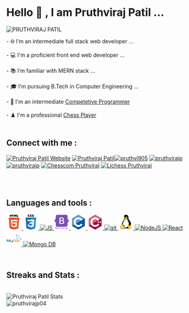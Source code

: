 <h1>
Hello 👋 , I am Pruthviraj Patil ... 
</h1>
<p align="left"> <img src="https://komarev.com/ghpvc/?username=pruthvirajp04&label=Profile%20views&color=0e75b6&style=flat" alt="PRUTHVIRAJ PATIL" /> </p>
- 🌐 I’m an intermediate full stack web developer ... <br> <br>
- 💻 I'm a proficient front end web developer ... <br> <br>
- 📚 I’m familiar with MERN stack ...<br> <br>
- 🎓 I'm pursuing B.Tech in Computer Engineering ...<br> <br>
- 🌸 I'm an intermediate <a href = "https://www.codechef.com/users/pruthvirajp" >Competetive Programmer </a> <br> <br>
- ♟️  I'm a professional <a href = "https://www.chess.com/member/pruthvirajpatil04" > Chess Player </a> <br> <br>
<h2> Connect with me :   </h2>

 <a href="https://pruthvirajp04.github.io/" target="_blank"><img align="center" src="https://svgsilh.com/svg/1873373.svg" alt="Pruthviraj Patil Website" height="30" width="40" /></a>
<a href="https://linkedin.com/in/pruthviraj-patil-a76962210/pruthviraj-patil-a76962210/" target="_blank"><img align="center" src="https://cdn.jsdelivr.net/npm/simple-icons@3.0.1/icons/linkedin.svg" alt="Pruthviraj Patil" height="30" width="40" /></a><a href="https://instagram.com/pruthvi905" target="blank"><img align="center" src="https://cdn.jsdelivr.net/npm/simple-icons@3.0.1/icons/instagram.svg" alt="pruthvi905" height="30" width="40" /></a>
<a href="https://www.codechef.com/users/pruthvirajp" target="_blank"><img align="center" src="https://cdn.jsdelivr.net/npm/simple-icons@3.1.0/icons/codechef.svg" alt="pruthvirajp" height="30" width="40" /></a><a href="https://codeforces.com/profile/pruthvirajp" target="_blank"><img align="center" src="https://cdn4.iconfinder.com/data/icons/logos-brands-5/24/codeforces-512.png" alt="pruthvirajp" height="30" width="30" /></a>
<a href="https://www.chess.com/member/pruthvirajpatil04" target="_blank"><img align="center" src="https://pruthvirajp04.github.io/static/img/chess.com.png" alt="Chesscom Pruthviraj" height="30" width="40" /></a>
<a href="https://lichess.org/@/pruthvirajpatil04" target="_blank"><img align="center" src="https://upload.wikimedia.org/wikipedia/commons/a/af/Lichess_Logo.svg" alt="Lichess Pruthviraj" height="30" width="40" /></a>
 
  
  <br>
  <br>
  
  
<h2> Languages and tools :   </h2>
<p align="left">

  <a href="https://en.wikipedia.org/wiki/HTML" target="_blank"> <img src="https://raw.githubusercontent.com/devicons/devicon/master/icons/html5/html5-original-wordmark.svg" alt="html5" width="40" height="40"/> </a>
 <a href="https:https://en.wikipedia.org/wiki/CSS" target="_blank"> <img src="https://raw.githubusercontent.com/devicons/devicon/master/icons/css3/css3-original-wordmark.svg" alt="css3" width="40" height="40"/> </a><a href="https://www.javascript.com/" target="_blank"> <img src="https://upload.wikimedia.org/wikipedia/commons/thumb/9/99/Unofficial_JavaScript_logo_2.svg/1024px-Unofficial_JavaScript_logo_2.svg.png" alt="JS" width="40" height="40"/> </a><a href="https://getbootstrap.com" target="_blank"> <img src="https://raw.githubusercontent.com/devicons/devicon/master/icons/bootstrap/bootstrap-plain-wordmark.svg" alt="bootstrap" width="40" height="40"/> </a>
<a href="https://www.cprogramming.com/" target="_blank"> <img src="https://raw.githubusercontent.com/devicons/devicon/master/icons/c/c-original.svg" alt="c" width="40" height="40"/> </a> 
 <a href="https://cplusplus.com/" target="_blank"> <img src="https://raw.githubusercontent.com/devicons/devicon/master/icons/cplusplus/cplusplus-original.svg" alt="cplusplus" width="40" height="40"/> </a>
 <a href="https://git-scm.com/" target="_blank"> <img src="https://www.vectorlogo.zone/logos/git-scm/git-scm-icon.svg" alt="git" width="40" height="40"/> </a>
 <a href="https://www.linux.org/" target="_blank"> <img src="https://raw.githubusercontent.com/devicons/devicon/master/icons/linux/linux-original.svg" alt="linux" width="40" height="40"/> </a> <a href="https://nodejs.org/" target="_blank"> <img src="https://encrypted-tbn0.gstatic.com/images?q=tbn:ANd9GcRfOfptrC48Ggz3JC23XVvfUc6qPqMrkrGGZ5ajLqLDARAP15-8lnl4ETCV_BNdMoW7TjU&usqp=CAU" alt="NodeJS" width="40" height="40"/> </a><a href="https://reactjs.org/" target="_blank"> <img src="https://www.pinclipart.com/picdir/middle/387-3873569_catalyst-react-js-logo-svg-clipart.png" alt="React" width="40" height="40"/> </a> <a href="https://www.mysql.com/" target="_blank"> <img src="https://raw.githubusercontent.com/devicons/devicon/master/icons/mysql/mysql-original-wordmark.svg" alt="mysql" width="40" height="40"/> </a>  <a href="https://www.mongodb.com/" target="_blank"> <img src="https://upload.wikimedia.org/wikipedia/commons/thumb/9/93/MongoDB_Logo.svg/512px-MongoDB_Logo.svg.png" alt="Mongo DB" width="90" height="40"/> </a>
 
</p>

<br>
<h2> Streaks and Stats :   </h2> <br>
<img src="https://github-readme-stats.vercel.app/api?username=pruthvirajp04&&show_icons=true&title_color=ffffff&icon_color=bb2acf&text_color=daf7dc&bg_color=151515" alt="Pruthviraj Patil Stats">
<br>
<img align="center" src="https://github-readme-streak-stats.herokuapp.com/?user=pruthvirajp04&" alt="pruthvirajp04" />
  


